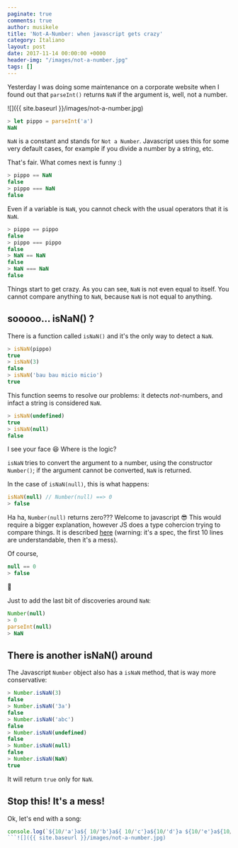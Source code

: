 ```yaml
---
paginate: true
comments: true
author: musikele
title: 'Not-A-Number: when javascript gets crazy'
category: Italiano
layout: post
date: 2017-11-14 00:00:00 +0000
header-img: "/images/not-a-number.jpg"
tags: []
---
```

Yesterday I was doing some maintenance on a corporate website when I found out that `parseInt()` returns `NaN` if the argument is, well, not a number.

![]({{ site.baseurl }}/images/not-a-number.jpg)

```javascript
> let pippo = parseInt('a')
NaN
```

`NaN` is a constant and stands for `Not a Number`. Javascript uses this for some very default cases, for example if you divide a number by a string, etc.

That's fair. What comes next is funny :)

```javascript 
> pippo == NaN
false
> pippo === NaN
false
```

Even if a variable is `NaN`, you cannot check with the usual operators that it is `NaN`.

```javascript
> pippo == pippo
false
> pippo === pippo
false
> NaN == NaN
false
> NaN === NaN
false
```

Things start to get crazy. As you can see, `NaN` is not even equal to itself. You cannot compare anything to `NaN`, because `NaN` is not equal to anything.

## sooooo... isNaN() ?

There is a function called `isNaN()` and it's the only way to detect a `NaN`.

```javascript
> isNaN(pippo)
true
> isNaN(3)
false
> isNaN('bau bau micio micio')
true
```

This function seems to resolve our problems: it detects _not_-numbers, and infact a string is considered `NaN`.

```javascript
> isNaN(undefined)
true
> isNaN(null)
false
```

I see your face 😆 Where is the logic?

`isNaN` tries to convert the argument to a number, using the constructor `Number()`; if the argument cannot be converted, `NaN` is returned.

In the case of `isNaN(null)`, this is what happens:

```javascript
isNaN(null) // Number(null) ==> 0 
> false 
```

Ha ha, `Number(null)` returns zero??? Welcome to javascript 😎 This would require a bigger explanation, however JS does a type cohercion trying to compare things. It is described [here](http://www.ecma-international.org/ecma-262/5.1/#sec-9.3) (warning: it's a spec, the first 10 lines are understandable, then it's a mess).

Of course,

```javascript
null == 0
> false
```

🙂

Just to add the last bit of discoveries around `NaN`:

```javascript
Number(null)
> 0
parseInt(null) 
> NaN
```

## There is another isNaN() around

The Javascript `Number` object also has a `isNaN` method, that is way more conservative:

```javascript 
> Number.isNaN(3)
false
> Number.isNaN('3a')
false
> Number.isNaN('abc')
false
> Number.isNaN(undefined)
false
> Number.isNaN(null)
false
> Number.isNaN(NaN)
true
```

It will return `true` only for `NaN`.

## Stop this! It's a mess!

Ok, let's end with a song:

```javascript
console.log(`${10/'a'}a${ 10/'b'}a${ 10/'c'}a${10/'d'}a ${10/'e'}a${10/'f'}a${10/'g'}a${ 10/'h'}a  Batman!`)
```![]({{ site.baseurl }}/images/not-a-number.jpg)
```